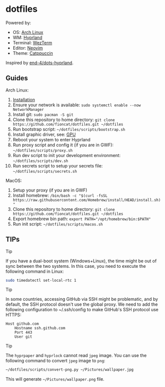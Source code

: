 # dotfiles

Powered by:

- OS: [Arch Linux](https://archlinux.org/)
- WM: [Hyprland](https://hyprland.org/)
- Terminal: [WezTerm](https://wezfurlong.org/wezterm/index.html)
- Editor: [Neovim](https://neovim.io/)
- Theme: [Catppuccin](https://github.com/catppuccin/catppuccin)

Inspired by [end-4/dots-hyprland](https://github.com/end-4/dots-hyprland).

## Guides

Arch Linux:

1. [Installation](guides/installation.md)
2. Ensure your network is available: `sudo systemctl enable --now NetworkManager`
3. Install git: `sudo pacman -S git`
4. Clone this repository to home directory: `git clone https://github.com/fioncat/dotfiles.git ~/dotfiles`
5. Run bootstrap script: `~/dotfiles/scripts/bootstrap.sh`
6. Install graphic driver, see: [GPU](guides/GPU.md)
7. Reboot your system to enter Hyprland
8. Run proxy script and config it (if you are in GWF): `~/dotfiles/scripts/proxy.sh`
9. Run dev script to init your development environment: `~/dotfiles/scripts/dev.sh`
10. Run secrets script to setup your secrets file: `~/dotfiles/scripts/secrets.sh`

MacOS:

1. Setup your proxy (if you are in GWF)
2. Install homebrew: `/bin/bash -c "$(curl -fsSL https://raw.githubusercontent.com/Homebrew/install/HEAD/install.sh)"`
3. Clone this repository to home directory: `git clone https://github.com/fioncat/dotfiles.git ~/dotfiles`
4. Export homebrew bin path: `export PATH="/opt/homebrew/bin:$PATH"`
5. Run init script: `~/dotfiles/scripts/macos.sh`

## TIPs

> [!TIP]
> If you have a dual-boot system (Windows+Linux), the time might be out of sync between the two systems. In this case, you need to execute the following command in Linux:
>
> ```bash
> sudo timedatectl set-local-rtc 1
> ```

> [!TIP]
> In some countries, accessing GitHub via SSH might be problematic, and by default, the SSH protocol doesn't use the global proxy. We need to add the following configuration to ~/.ssh/config to make GitHub's SSH protocol use HTTPS:
>
> ```ssh
> Host github.com
>     Hostname ssh.github.com
>     Port 443
>     User git
> ```

> [!TIP]
> The `hyprpaper` and `hyprlock` cannot read `jpeg` image. You can use the following command to convert `jpeg` image to `png`:
>
> ```bash
> ~/dotfiles/scripts/convert-png.py ~/Pictures/wallpaper.jpg
> ```
>
> This will generate `~/Pictures/wallpaper.png` file.
